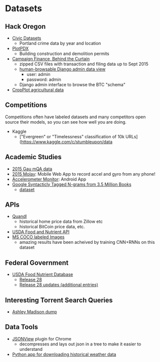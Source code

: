 # Datasets

## Hack Oregon

- [Civic Datasets](http://www.civicapps.org/datasets)
  - Portland crime data by year and location
- [PlotPDX](http://ec2-52-88-193-136.us-west-2.compute.amazonaws.com/services/)
  - Building construction and demolition permits
- [Campaign Finance, Behind the Curtain](http://hackor.github.io)
  - zipped CSV files with transaction and filing data up to Sept 2015
  - [human-browsable Django admin data view](http://totalgood.org/admin/)
    - user: admin
    - password: admin
  - Django admin interface to browse the BTC "schema" 
- [CropPlot agricultural data](https://github.com/hackoregon/or-agriculture/blob/master/data-sources.csv)

## Competitions

Competitions often have labeled datasets and many competitors open source their models, so you can see how well you are doing.

- Kaggle
  - ["Evergreen" or "Timelessness" classification of 10k URLs](https://www.kaggle.com/c/stumbleupon/data

## Academic Studies

- [2015 Gau mQA data](http://face.baidu.com/nips/FM-IQA.tar.gz)
- [2015 Molay](http://gyro.ktam.org/): Mobile Web App to record accel and gyro from any phone!
- [Accelerometer Monitor](https://play.google.com/store/apps/details?id=com.lul.accelerometer): Android App
- [Google Syntacticly Tagged N-grams from 3.5 Million Books](http://commondatastorage.googleapis.com/books/syntactic-ngrams/syntngrams.final.pdf)
  - [dataset](http://commondatastorage.googleapis.com/books/syntactic-ngrams/index.html) 

## APIs

- [Quandl](https://www.quandl.com/)
  - historical home price data from Zillow etc
  - historical BitCoin price data, etc.
- [USDA Food and Nutrient API](http://ndb.nal.usda.gov/ndb/doc/index)
- [MS COCO labeled Images](http://mscoco.org/dataset/#download)
  - amazing results have been acheived by training CNN+RNNs on this dataset

## Federal Government

- [USDA Food Nutrient Database](www.ars.usda.gov)
  - [Release 28](https://www.ars.usda.gov/SP2UserFiles/Place/12354500/Data/SR/SR28/dnload/sr28asc.zip)
  - [Release 28 updates (additional entries)](https://www.ars.usda.gov/SP2UserFiles/Place/12354500/Data/SR/SR28/dnload/sr28upd.zip)

## Interesting Torrent Search Queries

- [Ashley Madison dump]()


## Data Tools

- [JSONView](https://chrome.google.com/webstore/search/JSONview?hl=en-US) plugin for Chrome
  - decompresses and lays out json in a tree to make it easier to understand
- [Python app for downloading historical weather data](https://github.com/hobson/pug-ann/tree/master/pug/ann/data)
